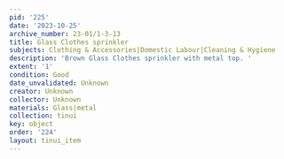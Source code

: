 ```yaml
---
pid: '225'
date: '2023-10-25'
archive_number: 23-01/1-3-13
title: Glass Clothes sprinkler
subjects: Clothing & Accessories|Domestic Labour|Cleaning & Hygiene
description: 'Brown Glass Clothes sprinkler with metal top. '
extent: '1'
condition: Good
date_unvalidated: Unknown
creator: Unknown
collector: Unknown
materials: Glass|metal
collection: tinui
key: object
order: '224'
layout: tinui_item
---
```

